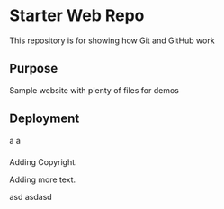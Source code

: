 # Starter Web Repo

This repository is for showing how Git and GitHub work

## Purpose

Sample website with plenty of files for demos

## Deployment

a
a

###
Adding Copyright.

Adding more text.

asd
asdasd
